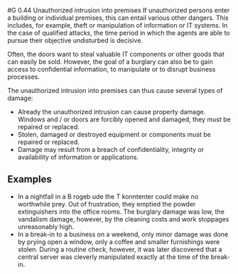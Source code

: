 #G 0.44 Unauthorized intrusion into premises
If unauthorized persons enter a building or individual premises, this can entail various other dangers. This includes, for example, theft or manipulation of information or IT systems. In the case of qualified attacks, the time period in which the agents are able to pursue their objective undisturbed is decisive.

Often, the doors want to steal valuable IT components or other goods that can easily be sold. However, the goal of a burglary can also be to gain access to confidential information, to manipulate or to disrupt business processes.

The unauthorized intrusion into premises can thus cause several types of damage:

* Already the unauthorized intrusion can cause property damage. Windows and / or doors are forcibly opened and damaged, they must be repaired or replaced.
* Stolen, damaged or destroyed equipment or components must be repaired or replaced.
* Damage may result from a breach of confidentiality, integrity or availability of information or applications.




## Examples 
* In a nightfall in a B rogeb ude the T konntenter could make no worthwhile prey. Out of frustration, they emptied the powder extinguishers into the office rooms. The burglary damage was low, the vandalism damage, however, by the cleaning costs and work stoppages unreasonably high.
* In a break-in to a business on a weekend, only minor damage was done by prying open a window, only a coffee and smaller furnishings were stolen. During a routine check, however, it was later discovered that a central server was cleverly manipulated exactly at the time of the break-in.




